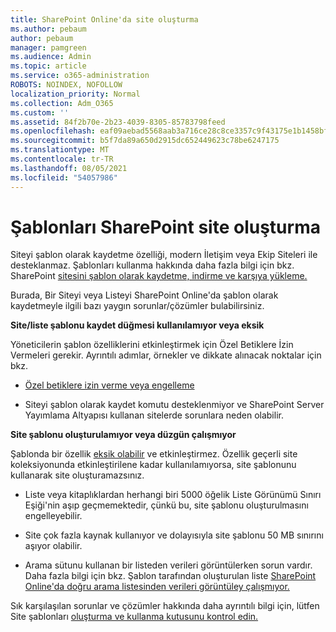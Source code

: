 ```yaml
---
title: SharePoint Online'da site oluşturma
ms.author: pebaum
author: pebaum
manager: pamgreen
ms.audience: Admin
ms.topic: article
ms.service: o365-administration
ROBOTS: NOINDEX, NOFOLLOW
localization_priority: Normal
ms.collection: Adm_O365
ms.custom: ''
ms.assetid: 84f2b70e-2b23-4039-8305-85783798feed
ms.openlocfilehash: eaf09aebad5568aab3a716ce28c8ce3357c9f43175e1b1458bfcd43fd95a71fa
ms.sourcegitcommit: b5f7da89a650d2915dc652449623c78be6247175
ms.translationtype: MT
ms.contentlocale: tr-TR
ms.lasthandoff: 08/05/2021
ms.locfileid: "54057986"
---
```

# <a name="create-sharepoint-sites-using-templates"></a>Şablonları SharePoint site oluşturma

Siteyi şablon olarak kaydetme özelliği, modern İletişim veya Ekip Siteleri ile desteklanmaz. Şablonları kullanma hakkında daha fazla bilgi için bkz. SharePoint [sitesini şablon olarak kaydetme, indirme ve karşıya yükleme.](https://docs.microsoft.com/sharepoint/dev/general-development/save-download-and-upload-a-sharepoint-site-as-a-template)

Burada, Bir Siteyi veya Listeyi SharePoint Online'da şablon olarak kaydetmeyle ilgili bazı yaygın sorunlar/çözümler bulabilirsiniz. 

**Site/liste şablonu kaydet düğmesi kullanılamıyor veya eksik**

Yöneticilerin şablon özelliklerini etkinleştirmek için Özel Betiklere İzin Vermeleri gerekir. Ayrıntılı adımlar, örnekler ve dikkate alınacak noktalar için bkz. 

- [Özel betiklere izin verme veya engelleme](https://docs.microsoft.com/sharepoint/allow-or-prevent-custom-script)

- Siteyi şablon olarak kaydet komutu desteklenmiyor ve SharePoint Server Yayımlama Altyapısı kullanan sitelerde sorunlara neden olabilir.

**Site şablonu oluşturulamıyor veya düzgün çalışmıyor**

Şablonda bir özellik [eksik olabilir](https://social.technet.microsoft.com/wiki/contents/articles/14423.sharepoint-2013-existing-features-guid.aspx) ve etkinleştirmez. Özellik geçerli site koleksiyonunda etkinleştirilene kadar kullanılamıyorsa, site şablonunu kullanarak site oluşturamazsınız.

- Liste veya kitaplıklardan herhangi biri [](https://support.office.com/article/Manage-large-lists-and-libraries-in-SharePoint-B8588DAE-9387-48C2-9248-C24122F07C59) 5000 öğelik Liste Görünümü Sınırı Eşiği'nin aşıp geçmemektedir, çünkü bu, site şablonu oluşturulmasını engelleyebilir.

- Site çok fazla kaynak kullanıyor ve dolayısıyla site şablonu 50 MB sınırını aşıyor olabilir.


- Arama sütunu kullanan bir listeden verileri görüntülerken sorun vardır. Daha fazla bilgi için bkz. Şablon tarafından oluşturulan liste [SharePoint Online'da doğru arama listesinden verileri görüntüley çalışmıyor.](https://docs.microsoft.com/sharepoint/support/lists-and-libraries/template-generated-list-incorrect-data)

Sık karşılaşılan sorunlar ve çözümler hakkında daha ayrıntılı bilgi için, lütfen Site şablonları [oluşturma ve kullanma kutusunu kontrol edin.](https://support.office.com/article/Create-and-use-site-templates-60371B0F-00E0-4C49-A844-34759EBDD989)



